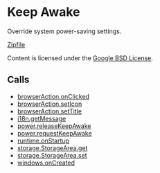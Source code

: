 
Keep Awake
=======

Override system power-saving settings.

[Zipfile](http://developer.chrome.com/extensions/examples/api/power.zip)

Content is licensed under the [Google BSD License](http://code.google.com/google_bsd_license.html).

Calls
-----

* [browserAction.onClicked](http://developer.chrome.com/extensions/browserAction.html#event-onClicked)
* [browserAction.setIcon](http://developer.chrome.com/extensions/browserAction.html#method-setIcon)
* [browserAction.setTitle](http://developer.chrome.com/extensions/browserAction.html#method-setTitle)
* [i18n.getMessage](http://developer.chrome.com/extensions/i18n.html#method-getMessage)
* [power.releaseKeepAwake](http://developer.chrome.com/extensions/power.html#method-releaseKeepAwake)
* [power.requestKeepAwake](http://developer.chrome.com/extensions/power.html#method-requestKeepAwake)
* [runtime.onStartup](http://developer.chrome.com/extensions/runtime.html#event-onStartup)
* [storage.StorageArea.get](http://developer.chrome.com/extensions/storage.html#method-StorageArea-get)
* [storage.StorageArea.set](http://developer.chrome.com/extensions/storage.html#method-StorageArea-set)
* [windows.onCreated](http://developer.chrome.com/extensions/windows.html#event-onCreated)